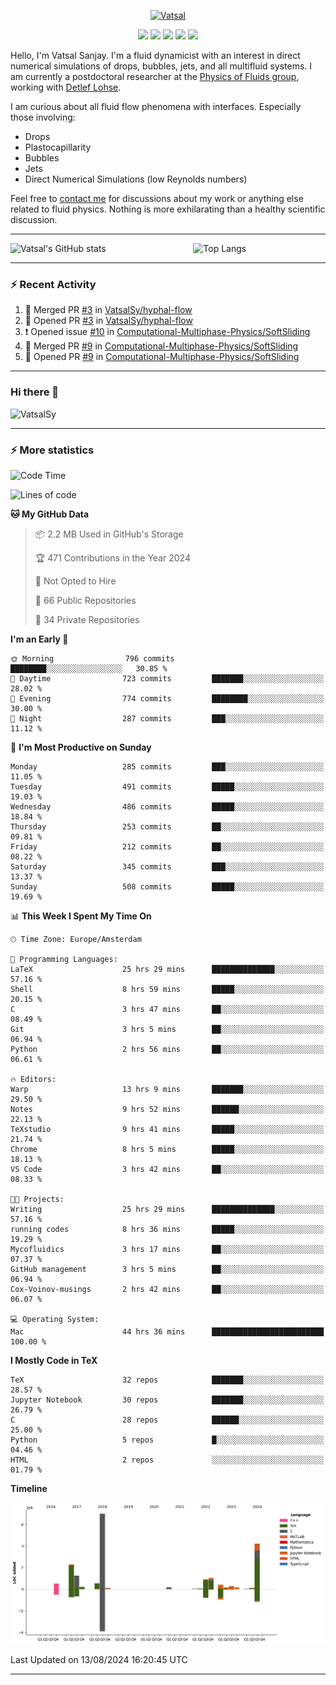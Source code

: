 <center>

[<img alt="Vatsal" width="200px" src="https://www.dropbox.com/s/dxyybgtblo8er6h/Logo_Vatsal_Vector.png?raw=1">](https://www.vatsalsanjay.com)

[<img src="https://img.shields.io/badge/googlescholar-4285F4?&style=for-the-badge&logo=googlescholar&logoColor=white">](https://scholar.google.com/citations?hl=en&user=67aQviYAAAAJ)
[<img src="https://img.shields.io/static/v1.svg?&style=for-the-badge&logo=ResearchGate&label=&message=ResearchGate&logoColor=white&color=green">](https://www.researchgate.net/profile/Vatsal-Sanjay-2)
[<img src="https://img.shields.io/badge/twitter-1DA1F2?&style=for-the-badge&logo=twitter&logoColor=white">](https://twitter.com/VatsalSanjay)
[<img src="https://img.shields.io/badge/linkedin-0A66C2?&style=for-the-badge&logo=linkedin">](https://www.linkedin.com/in/vatsalsanjay/)
[<img src="https://img.shields.io/badge/orcid-A6CE39?&style=for-the-badge&logo=orcid&logoColor=white">](https://orcid.org/0000-0002-4293-6099)

</center>

Hello, I'm Vatsal Sanjay. I'm a fluid dynamicist with an interest in direct numerical simulations of drops, bubbles, jets, and all multifluid systems. I am currently a postdoctoral researcher at the [Physics of Fluids group](https://pof.tnw.utwente.nl), working with [Detlef Lohse](https://en.wikipedia.org/wiki/Detlef_Lohse). 

I am curious about all fluid flow phenomena with interfaces. Especially those involving:

- Drops
- Plastocapillarity
- Bubbles
- Jets
- Direct Numerical Simulations (low Reynolds numbers)

Feel free to [contact me](mailto:contact@vatsalsanjay.com) for discussions about my work or anything else related to fluid physics. Nothing is more exhilarating than a healthy scientific discussion.

<!-- ![Vatsal's GitHub stats](https://github-readme-stats-xi-wine-74.vercel.app/api?username=VatsalSy&show_icons=true&theme=vision-friendly-dark)

![Top Langs](https://github-readme-stats-xi-wine-74.vercel.app/api/top-langs/?username=VatsalSy&layout=compact&theme=vision-friendly-dark) -->

---
<div style="display: flex; justify-content: space-between;">
    <img src="https://github-readme-stats-xi-wine-74.vercel.app/api?username=VatsalSy&show_icons=true&theme=vision-friendly-dark" alt="Vatsal's GitHub stats" style="width: 55%;">
    <img src="https://github-readme-stats-xi-wine-74.vercel.app/api/top-langs/?username=VatsalSy&layout=compact&theme=vision-friendly-dark" alt="Top Langs" style="width: 42%;">
</div>

---

### :zap: Recent Activity

<!--START_SECTION:activity-->
1. 🎉 Merged PR [#3](https://github.com/VatsalSy/hyphal-flow/pull/3) in [VatsalSy/hyphal-flow](https://github.com/VatsalSy/hyphal-flow)
2. 💪 Opened PR [#3](https://github.com/VatsalSy/hyphal-flow/pull/3) in [VatsalSy/hyphal-flow](https://github.com/VatsalSy/hyphal-flow)
3. ❗ Opened issue [#10](https://github.com/Computational-Multiphase-Physics/SoftSliding/issues/10) in [Computational-Multiphase-Physics/SoftSliding](https://github.com/Computational-Multiphase-Physics/SoftSliding)
4. 🎉 Merged PR [#9](https://github.com/Computational-Multiphase-Physics/SoftSliding/pull/9) in [Computational-Multiphase-Physics/SoftSliding](https://github.com/Computational-Multiphase-Physics/SoftSliding)
5. 💪 Opened PR [#9](https://github.com/Computational-Multiphase-Physics/SoftSliding/pull/9) in [Computational-Multiphase-Physics/SoftSliding](https://github.com/Computational-Multiphase-Physics/SoftSliding)
<!--END_SECTION:activity-->
---

### Hi there 👋
<p align="left"> <img src="https://komarev.com/ghpvc/?username=VatsalSy&label=Profile%20views&color=orange&style=for-the-badge" alt="VatsalSy" /> </p>

---
### :zap: More statistics

<!--START_SECTION:waka-->
![Code Time](http://img.shields.io/badge/Code%20Time-136%20hrs%207%20mins-blue)

![Lines of code](https://img.shields.io/badge/From%20Hello%20World%20I%27ve%20Written-19.5%20million%20lines%20of%20code-blue)

**🐱 My GitHub Data** 

> 📦 2.2 MB Used in GitHub's Storage 
 > 
> 🏆 471 Contributions in the Year 2024
 > 
> 🚫 Not Opted to Hire
 > 
> 📜 66 Public Repositories 
 > 
> 🔑 34 Private Repositories 
 > 
**I'm an Early 🐤** 

```text
🌞 Morning                796 commits         ████████░░░░░░░░░░░░░░░░░   30.85 % 
🌆 Daytime                723 commits         ███████░░░░░░░░░░░░░░░░░░   28.02 % 
🌃 Evening                774 commits         ████████░░░░░░░░░░░░░░░░░   30.00 % 
🌙 Night                  287 commits         ███░░░░░░░░░░░░░░░░░░░░░░   11.12 % 
```
📅 **I'm Most Productive on Sunday** 

```text
Monday                   285 commits         ███░░░░░░░░░░░░░░░░░░░░░░   11.05 % 
Tuesday                  491 commits         █████░░░░░░░░░░░░░░░░░░░░   19.03 % 
Wednesday                486 commits         █████░░░░░░░░░░░░░░░░░░░░   18.84 % 
Thursday                 253 commits         ██░░░░░░░░░░░░░░░░░░░░░░░   09.81 % 
Friday                   212 commits         ██░░░░░░░░░░░░░░░░░░░░░░░   08.22 % 
Saturday                 345 commits         ███░░░░░░░░░░░░░░░░░░░░░░   13.37 % 
Sunday                   508 commits         █████░░░░░░░░░░░░░░░░░░░░   19.69 % 
```


📊 **This Week I Spent My Time On** 

```text
🕑︎ Time Zone: Europe/Amsterdam

💬 Programming Languages: 
LaTeX                    25 hrs 29 mins      ██████████████░░░░░░░░░░░   57.16 % 
Shell                    8 hrs 59 mins       █████░░░░░░░░░░░░░░░░░░░░   20.15 % 
C                        3 hrs 47 mins       ██░░░░░░░░░░░░░░░░░░░░░░░   08.49 % 
Git                      3 hrs 5 mins        ██░░░░░░░░░░░░░░░░░░░░░░░   06.94 % 
Python                   2 hrs 56 mins       ██░░░░░░░░░░░░░░░░░░░░░░░   06.61 % 

🔥 Editors: 
Warp                     13 hrs 9 mins       ███████░░░░░░░░░░░░░░░░░░   29.50 % 
Notes                    9 hrs 52 mins       ██████░░░░░░░░░░░░░░░░░░░   22.13 % 
TeXstudio                9 hrs 41 mins       █████░░░░░░░░░░░░░░░░░░░░   21.74 % 
Chrome                   8 hrs 5 mins        █████░░░░░░░░░░░░░░░░░░░░   18.13 % 
VS Code                  3 hrs 42 mins       ██░░░░░░░░░░░░░░░░░░░░░░░   08.33 % 

🐱‍💻 Projects: 
Writing                  25 hrs 29 mins      ██████████████░░░░░░░░░░░   57.16 % 
running codes            8 hrs 36 mins       █████░░░░░░░░░░░░░░░░░░░░   19.29 % 
Mycofluidics             3 hrs 17 mins       ██░░░░░░░░░░░░░░░░░░░░░░░   07.37 % 
GitHub management        3 hrs 5 mins        ██░░░░░░░░░░░░░░░░░░░░░░░   06.94 % 
Cox-Voinov-musings       2 hrs 42 mins       ██░░░░░░░░░░░░░░░░░░░░░░░   06.07 % 

💻 Operating System: 
Mac                      44 hrs 36 mins      █████████████████████████   100.00 % 
```

**I Mostly Code in TeX** 

```text
TeX                      32 repos            ███████░░░░░░░░░░░░░░░░░░   28.57 % 
Jupyter Notebook         30 repos            ███████░░░░░░░░░░░░░░░░░░   26.79 % 
C                        28 repos            ██████░░░░░░░░░░░░░░░░░░░   25.00 % 
Python                   5 repos             █░░░░░░░░░░░░░░░░░░░░░░░░   04.46 % 
HTML                     2 repos             ░░░░░░░░░░░░░░░░░░░░░░░░░   01.79 % 
```



**Timeline**

![Lines of Code chart](https://raw.githubusercontent.com/VatsalSy/VatsalSy/main/assets/bar_graph.png)


 Last Updated on 13/08/2024 16:20:45 UTC
<!--END_SECTION:waka-->
---
